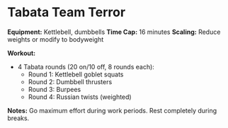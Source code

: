 # Tabata Team Terror

**Equipment:** Kettlebell, dumbbells
**Time Cap:** 16 minutes
**Scaling:** Reduce weights or modify to bodyweight

**Workout:**
- 4 Tabata rounds (20 on/10 off, 8 rounds each):
  - Round 1: Kettlebell goblet squats
  - Round 2: Dumbbell thrusters
  - Round 3: Burpees
  - Round 4: Russian twists (weighted)

**Notes:**
Go maximum effort during work periods. Rest completely during breaks.